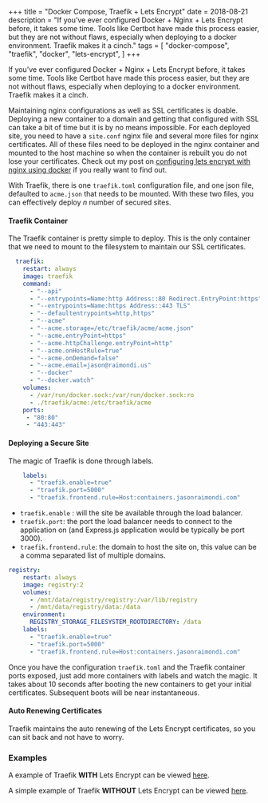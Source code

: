 +++
title = "Docker Compose, Traefik + Lets Encrypt"
date = 2018-08-21
description = "If you’ve ever configured Docker + Nginx + Lets Encrypt before, it takes some time. Tools like Certbot have made this process easier, but they are not without flaws, especially when deploying to a docker environment. Traefik makes it a cinch."
tags = [
    "docker-compose",
    "traefik",
    "docker",
    "lets-encrypt",
]
+++

If you’ve ever configured Docker + Nginx + Lets Encrypt before, it takes some time. Tools like Certbot have made this process easier, but they are not without flaws, especially when deploying to a docker environment. Traefik makes it a cinch.

Maintaining nginx configurations as well as  SSL certificates is doable. Deploying a new container to a domain and getting that configured with SSL can take a bit of time but it is by no means impossible. For each deployed site, you need to have a  `site.conf` nginx file and several more files for nginx certificates. All of these files need to be deployed in the nginx container and mounted to the host machine so when the container is rebuilt you do not lose your certificates. Check out my post on [configuring lets encrypt with nginx using docker](./2017-08-22-configure-ssl-lets-encrypt-nginx-docker.md) if you really want to find out.

With Traefik, there is one `traefik.toml` configuration file, and one json file, defaulted to `acme.json` that needs to be mounted. With these two files, you can effectively deploy *n* number of secured sites.

#### Traefik Container

The Traefik container is pretty simple to deploy. This is the only container that we need to mount to the filesystem to maintain our SSL certificates.

```yaml
  traefik:
    restart: always
    image: traefik
    command:
      - "--api"
      - "--entrypoints=Name:http Address::80 Redirect.EntryPoint:https"
      - "--entrypoints=Name:https Address::443 TLS"
      - "--defaultentrypoints=http,https"
      - "--acme"
      - "--acme.storage=/etc/traefik/acme/acme.json"
      - "--acme.entryPoint=https"
      - "--acme.httpChallenge.entryPoint=http"
      - "--acme.onHostRule=true"
      - "--acme.onDemand=false"
      - "--acme.email=jason@raimondi.us"
      - "--docker"
      - "--docker.watch"
    volumes:
      - /var/run/docker.sock:/var/run/docker.sock:ro
      - ./traefik/acme:/etc/traefik/acme
    ports:
     - "80:80"
     - "443:443"
```

#### Deploying a Secure Site

The magic of Traefik is done through labels.

```yaml
    labels:
      - "traefik.enable=true"
      - "traefik.port=5000"
      - "traefik.frontend.rule=Host:containers.jasonraimondi.com"
```

- `traefik.enable` : will the site be available through the load balancer.
- `traefik.port`:  the port the load balancer needs to connect to the application on (and Express.js application would be typically be port 3000).
- `traefik.frontend.rule`: the domain to host the site on, this value can be a comma separated list of multiple domains.

```yaml
registry:
    restart: always
    image: registry:2
    volumes:
      - /mnt/data/registry/registry:/var/lib/registry
      - /mnt/data/registry/data:/data
    environment:
      REGISTRY_STORAGE_FILESYSTEM_ROOTDIRECTORY: /data
    labels:
      - "traefik.enable=true"
      - "traefik.port=5000"
      - "traefik.frontend.rule=Host:containers.jasonraimondi.com"
```

Once you have the configuration `traefik.toml` and the Traefik container  ports exposed, just add more containers with labels and watch the magic. It takes about 10 seconds after booting the new containers to get your initial certificates. Subsequent boots will be near instantaneous.

#### Auto Renewing Certificates

Traefik maintains the auto renewing of the Lets Encrypt certificates, so you can sit back and not have to worry.

### Examples

A example of Traefik **WITH** Lets Encrypt can be viewed [here](https://github.com/jasonraimondi/docker-compose-traefik-example/tree/master/lets-encrypt-example).

A simple example of Traefik **WITHOUT** Lets Encrypt can be viewed [here](https://github.com/jasonraimondi/docker-compose-traefik-example/tree/master/simple-example).

